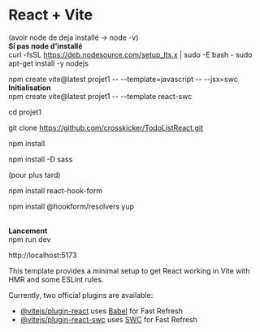 # React + Vite

(avoir node de deja installé -> node -v)</br>
<b> Si pas node d'installé </b></br>
curl -fsSL https://deb.nodesource.com/setup_lts.x | sudo -E bash -
sudo apt-get install -y nodejs</br>

npm create vite@latest projet1 -- --template=javascript -- --jsx=swc
</br>
<b> Initialisation </b>
</br>
npm create vite@latest projet1 -- --template react-swc

cd projet1

git clone https://github.com/crosskicker/TodoListReact.git

npm install

npm install -D sass

(pour plus tard)

npm install react-hook-form

npm install @hookform/resolvers yup

</br>
<b> Lancement  </b>
</br>
npm run dev 

http://localhost:5173



This template provides a minimal setup to get React working in Vite with HMR and some ESLint rules.

Currently, two official plugins are available:

- [@vitejs/plugin-react](https://github.com/vitejs/vite-plugin-react/blob/main/packages/plugin-react/README.md) uses [Babel](https://babeljs.io/) for Fast Refresh
- [@vitejs/plugin-react-swc](https://github.com/vitejs/vite-plugin-react-swc) uses [SWC](https://swc.rs/) for Fast Refresh
